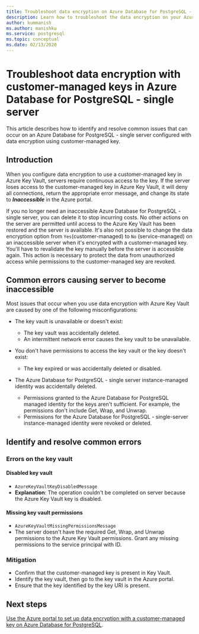 ```yaml
---
title: Troubleshoot data encryption on Azure Database for PostgreSQL - single server 
description: Learn how to troubleshoot the data encryption on your Azure Database for PostgreSQL - single server
author: kummanish
ms.author: manishku
ms.service: postgresql
ms.topic: conceptual
ms.date: 02/13/2020
---
```


# Troubleshoot data encryption with customer-managed keys in Azure Database for PostgreSQL - single server

This article describes how to identify and resolve common issues that can occur on an Azure Database for PostgreSQL - single server configured with data encryption using customer-managed key.

## Introduction

When you configure data encryption to use a customer-managed key in Azure Key Vault, servers require continuous access to the key. If the server loses access to the customer-managed key in Azure Key Vault, it will deny all connections, return the appropriate error message, and change its state to ***Inaccessible*** in the Azure portal.

If you no longer need an inaccessible Azure Database for PostgreSQL - single server, you can delete it to stop incurring costs. No other actions on the server are permitted until access to the Azure Key Vault has been restored and the server is available. It's also not possible to change the data encryption option from `Yes`(customer-managed) to `No` (service-managed) on an inaccessible server when it's encrypted with a customer-managed key. You'll have to revalidate the key manually before the server is accessible again. This action is necessary to protect the data from unauthorized access while permissions to the customer-managed key are revoked.

## Common errors causing server to become inaccessible

Most issues that occur when you use data encryption with Azure Key Vault are caused by one of the following misconfigurations:

- The key vault is unavailable or doesn't exist:
  - The key vault was accidentally deleted.
  - An intermittent network error causes the key vault to be unavailable.

- You don't have permissions to access the key vault or the key doesn't exist:
  - The key expired or was accidentally deleted or disabled.
- The Azure Database for PostgreSQL - single server instance-managed identity was accidentally deleted.
  - Permissions granted to the Azure Database for PostgreSQL managed identity for the keys aren't sufficient. For example, the permissions don't include Get, Wrap, and Unwrap.
  - Permissions for the Azure Database for PostgreSQL - single-server instance-managed identity were revoked or deleted.

## Identify and resolve common errors

### Errors on the key vault

#### Disabled key vault

- `AzureKeyVaultKeyDisabledMessage`
- **Explanation**: The operation couldn't be completed on server because the Azure Key Vault key is disabled.

#### Missing key vault permissions

- `AzureKeyVaultMissingPermissionsMessage`
- The server doesn't have the required Get, Wrap, and Unwrap permissions to the Azure Key Vault permissions. Grant any missing permissions to the service principal with ID.

### Mitigation

- Confirm that the customer-managed key is present in Key Vault.
- Identify the key vault, then go to the key vault in the Azure portal.
- Ensure that the key identified by the key URI is present.

## Next steps

[Use the Azure portal to set up data encryption with a customer-managed key on Azure Database for PostgreSQL](howto-data-encryption-portal.md).
